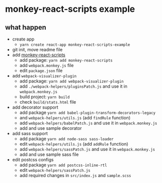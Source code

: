 # monkey-react-scripts example

## what happen
- create app 
  - `yarn create react-app monkey-react-scripts-example`
- git init, move readme file
- add [monkey-react-scripts][]
  - add package: `yarn add monkey-react-scripts`
  - add `webpack.monkey.js` file
  - edit `package.json` file
- add `webpack-visualizer-plugin`
  - add package: `yarn add webpack-visualizer-plugin`
  - add `./webpack-helpers/pluginsPatch.js` and use it in `webpack.monkey.js` 
  - build project: `yarn build`
  - check `build/stats.html` file
- add decorator support
  - add package `yarn add babel-plugin-transform-decorators-legacy`
  - and `webpack-helpers/utils.js` (add `findRule` function)
  - add `webpack-helpers/babelPatch.js` and use it in `webpack.monkey.js`
  - add and use sample decorator
- add sass support
  - add package `yarn add node-sass sass-loader`
  - edit `webpack-helpers/utils.js` (add `addRule` function)
  - add `webpack-helpers/sassPatch.js` and use it in `webpack.monkey.js`
  - add and use sample sass file
- edit postcss configs
  - add package `yarn add postcss-inline-rtl`
  - edit `webpack-helpers/sassPatch.js`
  - add required changes in `src/index.js` and `sample.scss`

[monkey-react-scripts]: https://github.com/monkey-patches/monkey-react-scripts